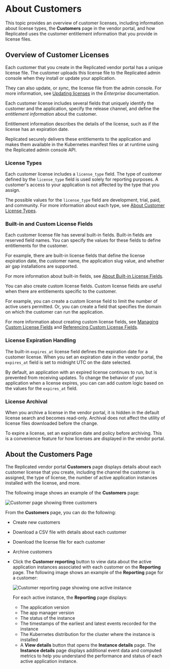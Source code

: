 # About Customers

This topic provides an overview of customer licenses, including information about license types, the **Customers** page in the vendor portal, and how Replicated uses the customer entitlement information that you provide in license files.

## Overview of Customer Licenses

Each customer that you create in the Replicated vendor portal has a unique license
file. The customer uploads this license file to the Replicated admin console when
they install or update your application.

They can also update, or _sync_, the license file from the admin console. For more
information, see [Updating licenses](../enterprise/updating-licenses) in the _Enterprise_
documentation.

Each customer license includes several fields that uniquely identify the customer
and the application, specify the release channel, and define the _entitlement information_
about the customer.

Entitlement information describes the details of the license, such as if the license
has an expiration date.

Replicated securely delivers these entitlements to the application and makes them
available in the Kubernetes manifest files or at runtime using the Replicated admin
console API.

### License Types

Each customer license includes a `license_type` field. The type of customer defined
by the `license_type` field is used solely for reporting purposes. A customer's
access to your application is not affected by the type that you assign.

The possible values for the `license_type` field are development, trial, paid, and
community. For more information about each type, see [About Customer License Types](licenses-about-types).
### Built-in and Custom License Fields

Each customer license file has several built-in fields. Built-in fields are reserved
field names. You can specify the values for these fields to define entitlements
for the customer.

For example, there are built-in license fields that define the license expiration
date, the customer name, the application slug value, and whether air gap installations
are supported.

For more information about built-in fields, see [About Built-in License Fields](licenses-using-builtin-fields).

You can also create custom license fields. Custom license fields are useful when
there are entitlements specific to the customer.

For example, you can create a custom license field to limit the number of active
users permitted. Or, you can create a field that specifies the domain on which
the customer can run the application.

For more information about creating custom license fields, see [Managing Custom License Fields](licenses-adding-custom-fields)
and [Referencing Custom License Fields](licenses-referencing-fields).

### License Expiration Handling

The built-in `expires_at` license field defines the expiration date for a customer license. When you set an expiration date in the vendor portal, the `expires_at` field is set to midnight UTC on the date selected.

By default, an application with an expired license continues to run, but is prevented from receiving updates. To change the behavior of your application when a license expires, you can can add custom logic based on the values for the `expires_at` field.

### License Archival

When you archive a license in the vendor portal, it is hidden in the default license
search and becomes read-only. Archival does not affect the utility of license files
downloaded before the change.

To expire a license, set an expiration date and policy before archiving.
This is a convenience feature for how licenses are displayed in the vendor portal.

## About the Customers Page

The Replicated vendor portal **Customers** page displays details about each customer license that you create, including the channel the customer is assigned, the type of license, the number of active application instances installed with the license, and more.

The following image shows an example of the **Customers** page:

![Customer page showing three customers](/images/customer-page.png)

From the **Customers** page, you can do the following:
* Create new customers
* Download a CSV file with details about each customer
* Download the license file for each customer
* Archive customers
* Click the **Customer reporting** button to view data about the active application instances associated with each customer on the **Reporting** page. The following image shows an example of the **Reporting** page for a customer:

   ![Customer reporting page showing one active instance](/images/customer-reporting-page.png)

  For each active instance, the **Reporting** page displays:
  * The application version 
  * The app manager version
  * The status of the instance
  * The timestamps of the earliest and latest events recorded for the instance
  * The Kubernetes distribution for the cluster where the instance is installed
  * A **View details** button that opens the **Instance details** page. The **Instance details** page displays additional event data and computed metrics to help you understand the performance and status of each active application instance.

   
